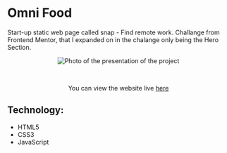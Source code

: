 # Omni Food

Start-up static web page called snap - Find remote work. 
Challange from Frontend Mentor, that I expanded on in the chalange only being the Hero Section.

<p align="center">
  <img src="https://repository-images.githubusercontent.com/491667585/0915a92b-49cf-46d8-b5fa-d82166c9d0b0" alt="Photo of the presentation of the project"/>
</p>

<br>

<p align="center">
 You can view the website live <a href="https://ivanoiupetrut.github.io/Omni-Food/" target="_blank">here</a>
</p>

## Technology:

- HTML5
- CSS3
- JavaScript
